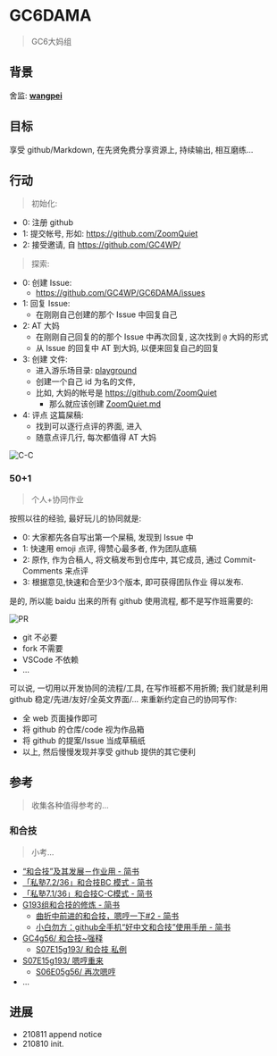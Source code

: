 # GC6DAMA
> GC6大妈组

## 背景
舍监: **[wangpei](https://github.com/baibanbao)**


## 目标
享受 github/Markdown, 在先贤免费分享资源上, 
持续输出, 相互磨练...


## 行动

> 初始化:

+ 0: 注册 github
+ 1: 提交帐号, 形如: https://github.com/ZoomQuiet
+ 2: 接受邀请, 自 https://github.com/GC4WP/

> 探索:

+ 0: 创建 Issue:
    * https://github.com/GC4WP/GC6DAMA/issues
+ 1: 回复 Issue:
    * 在刚刚自己创建的那个 Issue 中回复自己
+ 2: AT 大妈
    * 在刚刚自己回复的的那个 Issue 中再次回复, 这次找到 `@` 大妈的形式
    * 从 Issue 的回复中 AT 到大妈, 以便来回复自己的回复
+ 3: 创建 文件:
    * 进入游乐场目录: [playground](https://github.com/GC4WP/GC6DAMA/tree/main/playground)
    * 创建一个自己 id 为名的文件,
    * 比如, 大妈的帐号是 https://github.com/ZoomQuiet
        - 那么就应该创建 [ZoomQuiet\.md](https://github.com/GC4WP/GC6DAMA/blob/main/playground/ZoomQuiet.md)
+ 4: 评点 这篇屎稿:
    * 找到可以逐行点评的界面, 进入
    * 随意点评几行, 每次都值得 AT 大妈


![C-C](https://ipic.zoomquiet.top/2021-08-10-ScreenShot%202021-08-10%2010.21.50.jpg)




### 50+1
> 个人+协同作业

按照以往的经验, 最好玩儿的协同就是:

- 0: 大家都先各自写出第一个屎稿, 发现到 Issue 中
- 1: 快速用 emoji 点评, 得赞心最多者, 作为团队底稿
- 2: 原作, 作为合稿人, 将文稿发布到仓库中, 其它成员, 通过 Commit-Comments 来点评
- 3: 根据意见,快速和合至少3个版本, 即可获得团队作业
得以发布.


是的, 所以能 baidu 出来的所有 github 使用流程, 都不是写作班需要的:

![PR](https://ipic.zoomquiet.top/2021-08-11-WechatIMG183.jpeg)

- git 不必要
- fork 不需要
- VSCode 不依赖
- ...

可以说, 一切用以开发协同的流程/工具, 在写作班都不用折腾;
我们就是利用 github 稳定/先进/友好/全英文界面/...
来重新约定自己的协同写作:

- 全 web 页面操作即可
- 将 github 的仓库/code 视为作品箱
- 将 github 的提案/Issue 当成草稿纸
- 以上, 然后慢慢发现并享受 github 提供的其它便利



## 参考
> 收集各种值得参考的...

### 和合技
> 小考...

- [“和合技”及其发展－作业用 - 简书](https://www.jianshu.com/p/389403927fa7)
- [「私塾7.2/36」和合技BC 模式 - 简书](https://www.jianshu.com/p/ba524d020a06)
- [「私塾7.1/36」和合技C-C模式 - 简书](https://www.jianshu.com/p/d90f5df63e18)
- [G193组和合技的修炼 - 简书](https://www.jianshu.com/p/ba46b38cc36e)
    + [曲折中前进的和合技，嗯哼一下#2 - 简书](https://www.jianshu.com/p/a991d59c218e)
    + [小白勿方：github全手机“好中文和合技”使用手册 - 简书](https://www.jianshu.com/p/63be2a0ced78)
- [GC4g56/ 和合技~强释](https://blog.zoomquiet.io/170211-GC4g56-define-mergging.html)
    + [S07E15g193/ 和合技 私例](https://blog.zoomquiet.io/170314-S07E15g193-examples.html)
- [S07E15g193/ 嗯哼重来](https://blog.zoomquiet.io/170314-S07E15g193-re-hummm.html)
    + [S06E05g56/ 再次嗯哼](https://blog.zoomquiet.io/170305-S06E05g56-re-humm.html)
- ...



## 进展

- 210811 append notice
- 210810 init.


